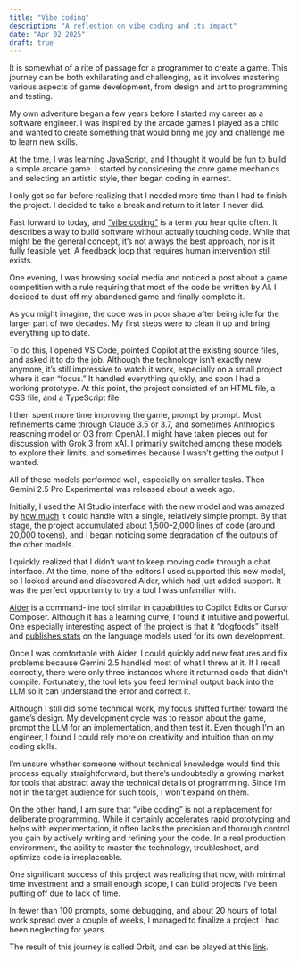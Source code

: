 ```yaml
---
title: "Vibe coding"
description: "A reflection on vibe coding and its impact"
date: "Apr 02 2025"
draft: true
---
```


It is somewhat of a rite of passage for a programmer to create a game. This journey can be both exhilarating and challenging, as it involves mastering various aspects of game development, from design and art to programming and testing.

My own adventure began a few years before I started my career as a software engineer. I was inspired by the arcade games I played as a child and wanted to create something that would bring me joy and challenge me to learn new skills.

At the time, I was learning JavaScript, and I thought it would be fun to build a simple arcade game. I started by considering the core game mechanics and selecting an artistic style, then began coding in earnest.

I only got so far before realizing that I needed more time than I had to finish the project. I decided to take a break and return to it later. I never did.

Fast forward to today, and [“vibe coding”](https://x.com/karpathy/status/1886192184808149383) is a term you hear quite often. It describes a way to build software without actually touching code. While that might be the general concept, it’s not always the best approach, nor is it fully feasible yet. A feedback loop that requires human intervention still exists.

One evening, I was browsing social media and noticed a post about a game competition with a rule requiring that most of the code be written by AI. I decided to dust off my abandoned game and finally complete it.

As you might imagine, the code was in poor shape after being idle for the larger part of two decades. My first steps were to clean it up and bring everything up to date.

To do this, I opened VS Code, pointed Copilot at the existing source files, and asked it to do the job. Although the technology isn’t exactly new anymore, it’s still impressive to watch it work, especially on a small project where it can “focus.” It handled everything quickly, and soon I had a working prototype. At this point, the project consisted of an HTML file, a CSS file, and a TypeScript file.

I then spent more time improving the game, prompt by prompt. Most refinements came through Claude 3.5 or 3.7, and sometimes Anthropic’s reasoning model or O3 from OpenAI. I might have taken pieces out for discussion with Grok 3 from xAI. I primarily switched among these models to explore their limits, and sometimes because I wasn’t getting the output I wanted.

All of these models performed well, especially on smaller tasks. Then Gemini 2.5 Pro Experimental was released about a week ago.

Initially, I used the AI Studio interface with the new model and was amazed by [how much](https://x.com/claudiuivan/status/1905065239462478266) it could handle with a single, relatively simple prompt. By that stage, the project accumulated about 1,500–2,000 lines of code (around 20,000 tokens), and I began noticing some degradation of the outputs of the other models.

I quickly realized that I didn’t want to keep moving code through a chat interface. At the time, none of the editors I used supported this new model, so I looked around and discovered Aider, which had just added support. It was the perfect opportunity to try a tool I was unfamiliar with.

[Aider](https://aider.chat/) is a command-line tool similar in capabilities to Copilot Edits or Cursor Composer. Although it has a learning curve, I found it intuitive and powerful. One especially interesting aspect of the project is that it “dogfoods” itself and [publishes stats](https://aider.chat/docs/faq.html#what-llms-do-you-use-to-build-aider) on the language models used for its own development.

Once I was comfortable with Aider, I could quickly add new features and fix problems because Gemini 2.5 handled most of what I threw at it. If I recall correctly, there were only three instances where it returned code that didn’t compile. Fortunately, the tool lets you feed terminal output back into the LLM so it can understand the error and correct it.

Although I still did some technical work, my focus shifted further toward the game’s design. My development cycle was to reason about the game, prompt the LLM for an implementation, and then test it. Even though I’m an engineer, I found I could rely more on creativity and intuition than on my coding skills.

I’m unsure whether someone without technical knowledge would find this process equally straightforward, but there’s undoubtedly a growing market for tools that abstract away the technical details of programming. Since I’m not in the target audience for such tools, I won’t expand on them.

On the other hand, I am sure that “vibe coding”  is not a replacement for deliberate programming. While it certainly accelerates rapid prototyping and helps with experimentation, it often lacks the precision and thorough control you gain by actively writing and refining your the code. In a real production environment, the ability to master the technology, troubleshoot, and optimize code is irreplaceable.

One significant success of this project was realizing that now, with minimal time investment and a small enough scope, I can build projects I’ve been putting off due to lack of time.

In fewer than 100 prompts, some debugging, and about 20 hours of total work spread over a couple of weeks, I managed to finalize a project I had been neglecting for years.

The result of this journey is called Orbit, and can be played at this [link](https://orbit.claudiu-ivan.com).
